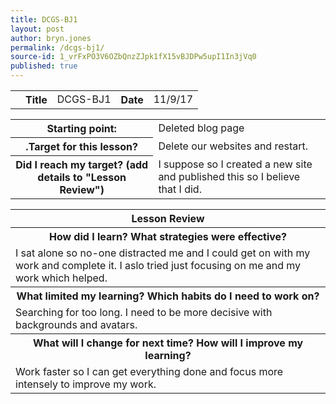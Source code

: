 ```yaml
---
title: DCGS-BJ1
layout: post
author: bryn.jones
permalink: /dcgs-bj1/
source-id: 1_vrFxPO3V6OZbQnzZJpk1fX15vBJDPw5upI1In3jVq0
published: true
---
```

<table>
  <th>
    <th>Title</th>
    <td>DCGS-BJ1</td>
    <th>Date</th>
    <td>11/9/17</td>
  </tr>
</table>


<table>
  <tr>
    <th>Starting point:</th>
    <td>Deleted blog page</td>
  </tr>
  <tr>
    <th>.Target for this lesson?</th>
    <td>Delete our websites and restart.</td>
  </tr>
  <tr>
    <th>Did I reach my target? 
(add details to "Lesson Review")</th>
    <td>I suppose so I created a new site and published this so I believe that I did.</td>
  </tr>
</table>


<table>
  <tr>
    <th>Lesson Review</th>
  </tr>
  <tr>
    <th>How did I learn? What strategies were effective? </th>
  </tr>
  <tr>
    <td>  I sat alone so no-one distracted me and I could get on with my work and complete it. I aslo tried just focusing on me and my work which helped. </td>
  </tr>
  <tr>
    <th>What limited my learning? Which habits do I need to work on? </th>
  </tr>
  <tr>
    <td>Searching for too long. I need to be more decisive with backgrounds and avatars.</td>
  </tr>
  <tr>
    <th>What will I change for next time? How will I improve my learning?</th>
  </tr>
  <tr>
    <td>Work faster so I can get everything done and focus more intensely to improve my work. </td>
  </tr>
</table>


